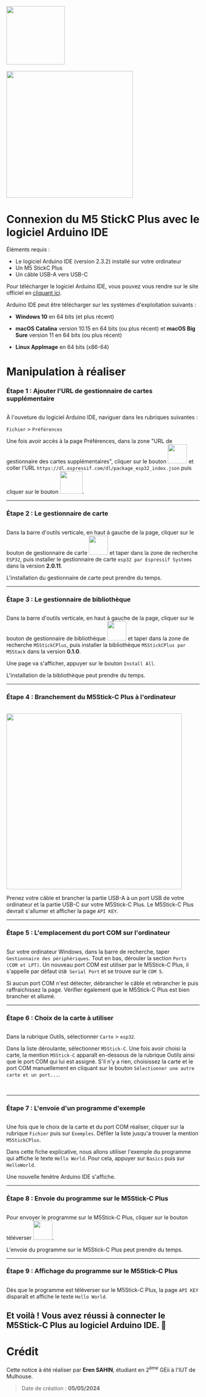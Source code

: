<img title="" src="https://github.com/ErenS61/SAE4-BRAS-ROBOT-M5STACK/blob/main/Images/Logo_enseignement_sup.png" alt="" width="152">&nbsp;&nbsp;&nbsp;&nbsp;&nbsp;&nbsp;&nbsp;&nbsp;&nbsp;&nbsp;&nbsp;&nbsp;&nbsp;&nbsp;&nbsp;&nbsp;&nbsp;&nbsp;&nbsp;&nbsp;&nbsp;&nbsp;&nbsp;&nbsp;&nbsp;&nbsp;&nbsp;&nbsp;&nbsp;&nbsp;&nbsp;&nbsp;&nbsp;&nbsp;&nbsp;&nbsp;&nbsp;&nbsp;&nbsp;&nbsp;&nbsp;&nbsp;&nbsp;&nbsp;&nbsp;&nbsp;&nbsp;&nbsp;&nbsp;&nbsp;&nbsp;&nbsp;&nbsp;&nbsp;&nbsp;&nbsp;&nbsp;&nbsp;&nbsp;&nbsp;&nbsp;&nbsp;&nbsp;&nbsp;&nbsp;&nbsp;&nbsp;&nbsp;&nbsp;&nbsp;&nbsp;&nbsp;&nbsp;&nbsp;&nbsp;&nbsp;&nbsp;&nbsp;&nbsp;&nbsp;&nbsp;&nbsp;&nbsp;&nbsp;&nbsp;&nbsp;&nbsp;&nbsp;&nbsp;&nbsp;&nbsp;&nbsp;&nbsp;&nbsp;&nbsp;&nbsp;&nbsp;&nbsp;&nbsp;&nbsp;&nbsp;&nbsp;&nbsp;&nbsp;&nbsp;&nbsp;&nbsp;&nbsp;&nbsp;&nbsp;&nbsp;&nbsp;&nbsp;&nbsp;&nbsp;&nbsp;&nbsp;&nbsp;&nbsp;&nbsp;<img title="" src="https://github.com/ErenS61/SAE4-BRAS-ROBOT-M5STACK/blob/main/Images/Logo_Universit%C3%A9_de_Haute-Alsace_-_UHA.png" alt="" width="330">

# Connexion du M5 StickC Plus avec le logiciel Arduino IDE

Éléments requis :

- Le logiciel Arduino IDE (version 2.3.2) installé sur votre ordinateur
- Un M5 StickC Plus
- Un câble USB-A vers  USB-C



Pour télécharger le logiciel Arduino IDE, vous pouvez vous rendre sur le site officiel en [cliquant ici](https://www.arduino.cc/en/software).



Arduino IDE peut être télécharger sur les systèmes d'exploitation suivants :

- **Windows 10** en 64 bits (et plus récent)

- **macOS Catalina** version 10.15 en 64 bits (ou plus récent) et **macOS Big Sure** version 11 en 64 bits (ou plus récent)

- **Linux AppImage** en 64 bits (x86-64)



# Manipulation à réaliser



### Étape 1 : Ajouter l'URL de gestionnaire de cartes supplémentaire

<img title="" src="https://github.com/ErenS61/SAE4-BRAS-ROBOT-M5STACK/blob/main/Images/VID0.gif" alt="" data-align="center">

À l'ouveture du logiciel Arduino IDE, naviguer dans les rubriques suivantes :

 `Fichier` > `Préférences` 

Une fois avoir accès à la page Préférences, dans la zone "URL de gestionnaire des cartes supplémentaires", cliquer sur le bouton <img title="" src="https://github.com/ErenS61/SAE4-BRAS-ROBOT-M5STACK/blob/main/Images/CAP2.png" alt="" data-align="inline" width="50"> et coller l'URL `https://dl.espressif.com/dl/package_esp32_index.json` puis cliquer sur le bouton <img src="https://github.com/ErenS61/SAE4-BRAS-ROBOT-M5STACK/blob/main/Images/CAP3.png" title="" alt="" width="59">.

***

### Étape 2 : Le gestionnaire de carte

<img title="" src="https://github.com/ErenS61/SAE4-BRAS-ROBOT-M5STACK/blob/main/Images/VID1.gif" alt="" data-align="center">

Dans la barre d'outils verticale, en haut à gauche de la page, cliquer sur le bouton de gestionnaire de carte <img src="https://github.com/ErenS61/SAE4-BRAS-ROBOT-M5STACK/blob/main/Images/CAP4.png" title="" alt="" width="50"> et taper dans la zone de recherche `ESP32`, puis installer le gestionnaire de carte `esp32 par Espressif Systems` dans la version **2.0.11**.

L'installation du gestionnaire de carte peut prendre du temps.

***

### Étape 3 : Le gestionnaire de bibliothèque

<img title="" src="https://github.com/ErenS61/SAE4-BRAS-ROBOT-M5STACK/blob/main/Images/VID2.gif" alt="" data-align="center">

Dans la barre d'outils verticale, en haut à gauche de la page, cliquer sur le bouton de gestionnaire de bibliothèque <img title="" src="file:///C:/Users/erens/Downloads/CAP5.png" alt="" width="50">  et taper dans la zone de recherche `M5StickCPlus`, puis installer la bibliothèque `M5StickCPlus par M5Stack` dans la version **0.1.0**.

Une page va s'afficher, appuyer sur le bouton `Install All`.

L'installation de la bibliothèque peut prendre du temps.

***

### Étape 4 : Branchement du M5Stick-C Plus à l'ordinateur

&nbsp;&nbsp;&nbsp;&nbsp;&nbsp;&nbsp;&nbsp;&nbsp;&nbsp;&nbsp;&nbsp;&nbsp;&nbsp;&nbsp;&nbsp;&nbsp;&nbsp;&nbsp;&nbsp;&nbsp;&nbsp;&nbsp;&nbsp;&nbsp;&nbsp;&nbsp;&nbsp;&nbsp;&nbsp;&nbsp;&nbsp;&nbsp;&nbsp;&nbsp;&nbsp;&nbsp;&nbsp;&nbsp;&nbsp;&nbsp;&nbsp;&nbsp;&nbsp;&nbsp;&nbsp;&nbsp;&nbsp;&nbsp;&nbsp;&nbsp;&nbsp;&nbsp;&nbsp;&nbsp;&nbsp;&nbsp;&nbsp;&nbsp;&nbsp;&nbsp;&nbsp;&nbsp;&nbsp;&nbsp;&nbsp;&nbsp;&nbsp;<img title="" src="https://github.com/ErenS61/SAE4-BRAS-ROBOT-M5STACK/blob/main/Images/PHOTO1.JPEG" alt="" width="458" data-align="center">

Prenez votre câble et brancher la partie USB-A à un port USB de votre ordinateur et la partie USB-C sur votre M5Stick-C Plus. Le M5Stick-C Plus devrait s'allumer et afficher la page `API KEY`.

***

### Étape 5 : L'emplacement du port COM sur l'ordinateur

<img src="https://github.com/ErenS61/SAE4-BRAS-ROBOT-M5STACK/blob/main/Images/VID4.gif" title="" alt="" data-align="center">

Sur votre ordinateur Windows, dans la barre de recherche, taper `Gestionnaire des périphériques`. Tout en bas, dérouler la section `Ports (COM et LPT)`. Un nouveau port COM est utiliser par le M5Stick-C Plus, il s'appelle par défaut `USB Serial Port` et se trouve sur le `COM 5`.

Si aucun port COM n'est détecter, débrancher le câble et rebrancher le puis raffraichissez la page. Vérifier également que le M5Stick-C Plus est bien brancher et allumé.

***

### Étape 6 : Choix de la carte à utiliser

<img title="" src="https://github.com/ErenS61/SAE4-BRAS-ROBOT-M5STACK/blob/main/Images/VID3.gif" alt="" data-align="center">

Dans la rubrique Outils, sélectionner `Carte` > `esp32`.

Dans la liste déroulante, sélectionner `M5Stick-C`. Une fois avoir choisi la carte, la mention `M5Stick-C` apparaît en-dessous de la rubrique Outils ainsi que le port COM qui lui est assigné. S'il n'y a rien, choisissez la carte et le port COM manuellement en cliquant sur le bouton `Sélectionner une autre carte et un port...`.



&nbsp;&nbsp;&nbsp;&nbsp;&nbsp;&nbsp;&nbsp;&nbsp;&nbsp;&nbsp;&nbsp;&nbsp;&nbsp;&nbsp;&nbsp;&nbsp;&nbsp;&nbsp;&nbsp;&nbsp;&nbsp;&nbsp;&nbsp;&nbsp;&nbsp;&nbsp;&nbsp;&nbsp;&nbsp;&nbsp;&nbsp;&nbsp;&nbsp;&nbsp;&nbsp;&nbsp;&nbsp;&nbsp;&nbsp;&nbsp;&nbsp;&nbsp;&nbsp;&nbsp;&nbsp;&nbsp;&nbsp;&nbsp;&nbsp;&nbsp;&nbsp;&nbsp;&nbsp;&nbsp;&nbsp;&nbsp;&nbsp;&nbsp;&nbsp;&nbsp;&nbsp;&nbsp;&nbsp;&nbsp;&nbsp;&nbsp;&nbsp;<img src="https://github.com/ErenS61/SAE4-BRAS-ROBOT-M5STACK/blob/main/Images/CAP1.png" title="" alt="" data-align="center">

***

### Étape 7 : L'envoie d'un programme d'exemple

<img title="" src="https://github.com/ErenS61/SAE4-BRAS-ROBOT-M5STACK/blob/main/Images/VID5.gif" alt="" data-align="center">

Une fois que le choix de la carte et du port COM réaliser, cliquer sur la rubrique `Fichier` puis sur `Exemples`. Défiler la liste jusqu'a trouver la mention `M5StickCPlus`.

Dans cette fiche explicative, nous allons utiliser l'exemple du programme qui affiche le texte `Hello World`. Pour cela, appuyer sur `Basics` puis sur `HelloWorld`.

Une nouvelle fenêtre Arduino IDE s'affiche.

***

### Étape 8 : Envoie du programme sur le M5Stick-C Plus

<img title="" src="https://github.com/ErenS61/SAE4-BRAS-ROBOT-M5STACK/blob/main/Images/VID6.gif" alt="" data-align="center">

Pour envoyer le programme sur le M5Stick-C Plus, cliquer sur le bouton téléverser <img title="" src="https://github.com/ErenS61/SAE4-BRAS-ROBOT-M5STACK/blob/main/Images/CAP6.png" alt="" width="50">.

L'envoie du programme sur le M5Stick-C Plus peut prendre du temps.

***

### Étape 9 : Affichage du programme sur le M5Stick-C Plus

<img title="" src="https://github.com/ErenS61/SAE4-BRAS-ROBOT-M5STACK/blob/main/Images/HELLO%20WORLD.gif" alt="" data-align="center">

Dès que le programme est téléverser sur le M5Stick-C Plus, la page `API KEY` disparaît et affiche le texte `Hello World`.



## Et voilà ! Vous avez réussi à connecter le M5Stick-C Plus au logiciel Arduino IDE. 🎉



# Crédit

Cette notice à été réaliser par **Eren SAHIN**, étudiant en 2<sup>ème</sup> GEii à l'IUT de Mulhouse.



> Date de création : **05/05/2024**
